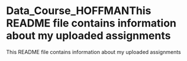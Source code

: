 # Data_Course_HOFFMANThis README file contains information about my uploaded assignments
This README file contains information about my uploaded assignments
